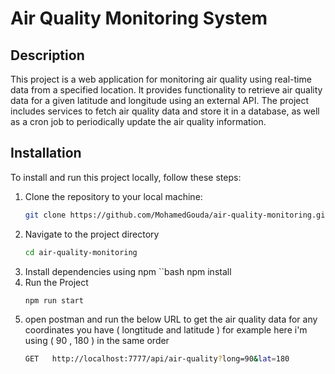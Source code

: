 # Air Quality Monitoring System

## Description

This project is a web application for monitoring air quality using real-time data from a specified location. It provides functionality to retrieve air quality data for a given latitude and longitude using an external API. The project includes services to fetch air quality data and store it in a database, as well as a cron job to periodically update the air quality information.

## Installation

To install and run this project locally, follow these steps:

1. Clone the repository to your local machine:
   ```bash
   git clone https://github.com/MohamedGouda/air-quality-monitoring.git
2. Navigate to the project directory
   ```bash
   cd air-quality-monitoring
3. Install dependencies using npm
   ``bash
   npm install
4. Run the Project
   ```bash
   npm run start
5. open postman and run the below URL to get the air quality data for any coordinates you have ( longtitude and latitude ) for example here i'm using ( 90 , 180 ) in the same  order
   ```bash
   GET   http://localhost:7777/api/air-quality?long=90&lat=180
